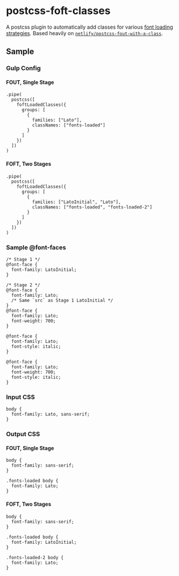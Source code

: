 # postcss-foft-classes

A postcss plugin to automatically add classes for various [font loading strategies](https://www.zachleat.com/web/comprehensive-webfonts/). Based heavily on [`netlify/postcss-fout-with-a-class`](https://github.com/netlify/postcss-fout-with-a-class).

## Sample

### Gulp Config

#### FOUT, Single Stage

```
.pipe(
  postcss([
    foftLoadedClasses({
      groups: [
        {
          families: ["Lato"],
          classNames: ["fonts-loaded"]
        }
      ]
    })
  ])
)
```

#### FOFT, Two Stages

```
.pipe(
  postcss([
    foftLoadedClasses({
      groups: [
        {
          families: ["LatoInitial", "Lato"],
          classNames: ["fonts-loaded", "fonts-loaded-2"]
        }
      ]
    })
  ])
)
```

### Sample @font-faces

```
/* Stage 1 */
@font-face {
  font-family: LatoInitial;
}

/* Stage 2 */
@font-face {
  font-family: Lato;
  /* Same `src` as Stage 1 LatoInitial */ 
}
@font-face {
  font-family: Lato;
  font-weight: 700;
}

@font-face {
  font-family: Lato;
  font-style: italic;
}

@font-face {
  font-family: Lato;
  font-weight: 700;
  font-style: italic;
}
```

### Input CSS

```
body {
  font-family: Lato, sans-serif;
}
```

### Output CSS

#### FOUT, Single Stage

```
body {
  font-family: sans-serif;
}

.fonts-loaded body {
  font-family: Lato;
}
```

#### FOFT, Two Stages

```
body {
  font-family: sans-serif;
}

.fonts-loaded body {
  font-family: LatoInitial;
}

.fonts-loaded-2 body {
  font-family: Lato;
}
```